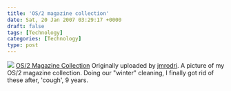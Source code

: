```yaml
---
title: 'OS/2 magazine collection'
date: Sat, 20 Jan 2007 03:29:17 +0000
draft: false
tags: [Technology]
categories: [Technology]
type: post
---
```


[![](http://farm1.static.flickr.com/121/363064717_4d7a30ff5b_m.jpg)](http://www.flickr.com/photos/jmrodri/363064717/ "photo sharing")  [OS/2 Magazine Collection](http://www.flickr.com/photos/jmrodri/363064717/) Originally uploaded by [jmrodri](http://www.flickr.com/people/jmrodri/).  A picture of my OS/2 magazine collection. Doing our "winter" cleaning, I finally got rid of these after, 'cough', 9 years.
